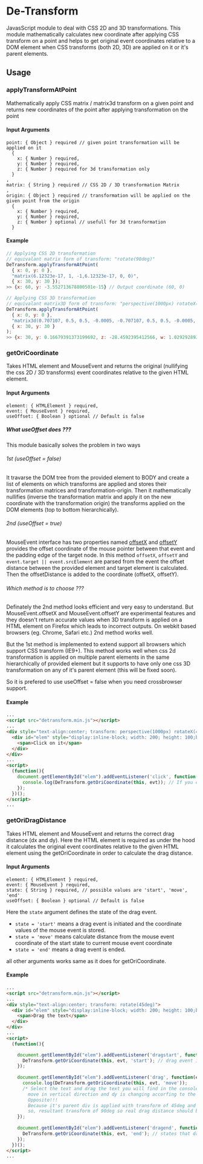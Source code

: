 # De-Transform
JavasScript module to deal with CSS 2D and 3D transformations. This module mathematically calculates new coordinate after applying CSS transform on a point and helps to get original event coordinates relative to a DOM element when CSS transforms (both 2D, 3D) are applied on it or it's parent elements.

## Usage

### applyTransformAtPoint
Mathematically apply CSS matrix / matrix3d transform on a given point and returns new coordinates of the point after applying transformation on the point

#### Input Arguments
```
point: { Object } required // given point transformation will be applied on it
  {
    x: { Number } required,
    y: { Number } required,
    z: { Number } required for 3d transformation only
  }
,
matrix: { String } required // CSS 2D / 3D transformation Matrix
,
origin: { Object } required // transformation will be applied on the given point from the origin
  {
    x: { Number } required,
    y: { Number } required,
    z: { Number } optional // usefull for 3d transformation
  }
```

#### Example
```javascript
// Applying CSS 2D transformation
// equivalant matrix form of transform: "rotate(90deg)"
DeTransform.applyTransformAtPoint(
  { x: 0, y: 0 },
  "matrix(6.12323e-17, 1, -1,6.12323e-17, 0, 0)",
  { x: 30, y: 30 });
>> {x: 60, y: -3.552713678800501e-15} // Output coordinate (60, 0)

// Applying CSS 3D transformation
// equivalant matrix3D form of transform: "perspective(1000px) rotateX(45deg) rotate(45deg)"
DeTransform.applyTransformAtPoint(
  { x: 0, y: 0 }, 
  "matrix3d(0.707107, 0.5, 0.5, -0.0005, -0.707107, 0.5, 0.5, -0.0005, 0, -0.707107, 0.707107, -0.000707107, 0, 0, 0, 1)",
  { x: 30, y: 30 }
);
>> {x: 30, y: 0.16679391373199692, z: -28.4592395412566, w: 1.029292893} // Output coordinate (30, 0, -28)
```

### getOriCoordinate
Takes HTML element and MouseEvent and returns the original (nullifying the css 2D / 3D transforms) event coordinates relative to the given HTML element.

#### Input Arguments
```
element: { HTMLElement } required,
event: { MouseEvent } required,
useOffset: { Boolean } optional // Default is false
```
##### What useOffset does ???
This module basically solves the problem in two ways
###### 1st (useOffset = false)
It travarse the DOM tree from the provided element to BODY and create a list of elements on which transforms are applied and stores their transformation matrices and transformation-origin.
Then it mathematically nullifies (inverse the transformation matrix and apply it on the new coordinate with the transformation origin) the transforms applied on the DOM elements (top to bottom hierarchically).
###### 2nd (useOffset = true)
MouseEvent interface has two properties named [offsetX](https://developer.mozilla.org/en-US/docs/Web/API/MouseEvent/offsetX) and [offsetY](https://developer.mozilla.org/en-US/docs/Web/API/MouseEvent/offsetY) provides the offset coordinate of the mouse pointer between that event and the padding edge of the target node.
In this method `offsetX`, `offsetY` and `event.target || event.srcElement` are parsed from the event the offset distance between the provided element and target element is calculated. Then the offsetDistance is added to the coordinate (offsetX, offsetY).
###### Which method is to choose ???
Definately the 2nd method looks efficient and very easy to understand. But MouseEvent.offsetX and MouseEvent.offsetY are experimental features and they doesn't return accurate values when 3D transform is applied on a HTML element on Firefox which leads to incorrect outputs. On webkit based browsers (eg. Chrome, Safari etc.) 2nd method works well.

But the 1st method is implemented to extend support all browsers which support CSS transform (IE9+). This method works well when css 2d transformation is applied on multiple parent elements in the same hierarchically of provided element but it supports to have only one css 3D transformation on any of it's parent element (this will be fixed soon).

So it is prefered to use useOffset = false when you need crossbrowser support.

#### Example

```HTML
...
<script src="detransform.min.js"></script>
...
<div style="text-align:center; transform: perspective(1000px) rotateX(45deg) rotateY(15deg) scale(1.5)">
  <div id="elem" style="display:inline-block; width: 200; height: 100;background-color:#ff0000">
    <span>Click on it</span>
  </div>
</div>
...
<script>
  (function(){
    document.getElementById("elem").addEventListener('click', function(evt){
      console.log(DeTransform.getOriCoordinate(this, evt)); // If you click on the top-left (understand the real top left corner by the text position and flow) corner of the red div it will return (0, 0)
    });
  })();
</script>
...
```

### getOriDragDistance
Takes HTML element and MouseEvent and returns the correct drag distance (dx and dy). Here the HTML element is required as under the hood it calculates the original event coordinates relative to the given HTML element using the getOriCoordinate in order to calculate the drag distance.

#### Input Arguments
```
element: { HTMLElement } required,
event: { MouseEvent } required,
state: { String } required, // possible values are 'start', 'move', 'end'
useOffset: { Boolean } optional // Default is false
```

Here the `state` argument defines the state of the drag event.
- `state = 'start'` means a drag event is initiated and the coordinate values of the mouse event is stored.
- `state = 'move'` means calculate distance from the mouse event coordinate of the start state to current mouse event coordinate
- `state = 'end'` means a drag event is ended.
 
all other arguments works same as it does for getOriCoordinate.

#### Example

```HTML
...
<script src="detransform.min.js"></script>
...
<div style="text-align:center; transform: rotate(45deg)">
  <div id="elem" style="display:inline-block; width: 200; height: 100;background-color:#ff0000; transform:rotate(45deg);">
    <span>Drag the text</span>
  </div>
</div>
...
<script>
  (function(){

    document.getElementById("elem").addEventListener('dragstart', function(evt){
      DeTransform.getOriCoordinate(this, evt, 'start'); // drag event is started it'll start calculating distance from next drag 'move'
    });
  
    document.getElementById("elem").addEventListener('drag', function(evt){
      console.log(DeTransform.getOriCoordinate(this, evt, 'move'));
      /* Select the text and drag the text you will find in the console, dx is changing according to the
        move in vertical direction and dy is changing accorfing to the horizontal move.
        Opposite!!!
        Because it's parent div is applied with transform of 45deg and itself is transformed 45deg
        so, resultant transform of 90deg so real drag distance should be opposite in direction. */
    });
  
    document.getElementById("elem").addEventListener('dragend', function(evt){
      DeTransform.getOriCoordinate(this, evt, 'end'); // states that drag event ended.
    });
  })();
</script>
...
```
